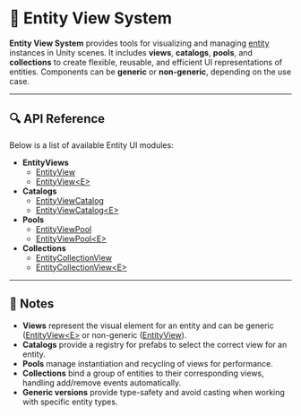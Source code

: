 # 🧩 Entity View System

**Entity View System** provides tools for visualizing and managing [entity](../Entities/Manual.md) instances in Unity scenes.
It includes **views**, **catalogs**, **pools**, and **collections** to create flexible, reusable, and efficient UI
representations
of entities. Components can be **generic** or **non-generic**, depending on the use case.

---

<!--


## 🗂 Example of Usage

```csharp
// Create a default entity view without knowing the specific entity type
var args = new EntityView.CreateArgs
{
    name = "GenericEntityView",
    controlGameObject = true,
    installers = new List<SceneEntityInstaller>()
};

EntityView view = EntityView.Create(args);

// Show any IEntity instance
IEntity entity = new SomeEntity();
view.Show(entity);

// Later, hide or destroy
view.Hide();
EntityView.Destroy(view);
```


## 🗂 Examples of Usage

Below are examples demonstrating practical usage of the main **Entity UI** components.

### 1️⃣ Creating and Showing an Entity View

```csharp  
// Rent a view from the pool and bind it to an entity
EntityView<IEntity> view = entityViewPool.Rent("Enemy");
view.Show(enemyEntity);
```

- **Description:** Retrieves a view instance from the pool and associates it with an entity.
- **Use Case:** Display dynamic entities in the scene or UI efficiently without creating new GameObjects each time.

### 2️⃣ Using a View Catalog

```csharp  
// Get a prefab from a catalog and register it in a pool
EntityViewCatalog<IEntity, EntityView<IEntity>> catalog = myCatalog;
EntityView<IEntity> prefab = catalog.GetPrefab("Enemy");
entityViewPool.RegisterPrefab("Enemy", prefab);
```

- **Description:** A catalog stores reusable prefabs for different entity types, allowing centralized management.
- **Use Case:** Dynamically select which prefab to instantiate based on the entity type.

### 3️⃣ Managing an Entity View Pool

```csharp  
// Create a pool for a specific prefab
EntityViewPool<IEntity, EntityView<IEntity>> pool = new EntityViewPool<IEntity, EntityView<IEntity>>();
pool.RegisterPrefab("Enemy", enemyPrefab);

// Rent a view
EntityView<IEntity> view = pool.Rent("Enemy");

// Return the view for reuse
pool.Return("Enemy", view);
```

- **Description:** The pool manages instantiation and reuse of entity views to improve performance.
- **Use Case:** Optimize scenes where entities frequently appear and disappear (e.g., enemies, UI lists).

### 4️⃣ Using a Collection View

```csharp  
// Bind a collection of entities to a collection view
EntityCollectionView collectionView = gameObject.AddComponent<EntityCollectionView>();
collectionView.Show(entityCollection); // entityCollection is IReadOnlyEntityCollection<IEntity>

// The collection view automatically handles adding/removing views for entities
```

- **Description:** A collection view automatically creates views for entities in a collection and handles lifecycle
  events.
- **Use Case:** Display lists, grids, or groups of entities, with automatic view management for add/remove/clear
  operations.

### 5️⃣ Responding to View Events

```csharp  
collectionView.OnAdded += (entity, view) =>
{
    Debug.Log($"Entity {entity.Name} added with view {view.name}");
};

collectionView.OnRemoved += (entity, view) =>
{
    Debug.Log($"Entity {entity.Name} removed along with view {view.name}");
};
```

- **Description:** Use events to react to entities being added or removed from a collection.
- **Use Case:** Play animations, update UI, or trigger logic when views appear or disappear.

### 6️⃣ Clearing All Views

```csharp  
// Remove all active views and return them to the pool
collectionView.Clear();
```

- **Description:** Efficiently hides all entity views and returns them to the pool for future reuse.
- **Use Case:** Reset a UI panel, clear a list, or clean up a scene section.

---

-->

## 🔍 API Reference

Below is a list of available Entity UI modules:

- **EntityViews**
  - [EntityView](EntityView.md) <!-- + -->
  - [EntityView&lt;E&gt;](EntityView%601.md) <!-- + -->
- **Catalogs**
  - [EntityViewCatalog](EntityViewCatalog.md) <!-- + -->
  - [EntityViewCatalog&lt;E&gt;](EntityViewCatalog%601.md) <!-- + -->
- **Pools**
  - [EntityViewPool](EntityViewPool.md) <!-- + -->
  - [EntityViewPool&lt;E&gt;](EntityViewPool%601.md) <!-- + -->
- **Collections**
  - [EntityCollectionView](EntityCollectionView.md) <!-- + -->
  - [EntityCollectionView&lt;E&gt;](EntityCollectionView%601.md) <!-- + -->

---

## 📝 Notes

- **Views** represent the visual element for an entity and can be generic ([EntityView\<E>](EntityView%601.md) 
  or non-generic ([EntityView](EntityView.md)).
- **Catalogs** provide a registry for prefabs to select the correct view for an entity.
- **Pools** manage instantiation and recycling of views for performance.
- **Collections** bind a group of entities to their corresponding views, handling add/remove events automatically.
- **Generic versions** provide type-safety and avoid casting when working with specific entity types.
